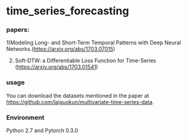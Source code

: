 # time_series_forecasting

### papers:

1)Modeling Long- and Short-Term Temporal Patterns with Deep Neural Networks.(https://arxiv.org/abs/1703.07015)

2) Soft-DTW: a Differentiable Loss Function for Time-Series (https://arxiv.org/abs/1703.01541)

### usage

You can download the datasets mentioned in the paper at https://github.com/laiguokun/multivariate-time-series-data.


### Environment 

Python 2.7 and Pytorch 0.3.0

